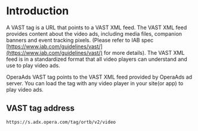 # Introduction

A VAST tag is a URL that points to a VAST XML feed. The VAST XML feed provides content about the video ads, including media files, companion banners and event tracking pixels. (Please refer to IAB spec [https://www.iab.com/guidelines/vast/](https://www.iab.com/guidelines/vast/) for more details). The VAST XML feed is in a standardized format that all video players can understand and use to play video ads.

OperaAds VAST tag points to the VAST XML feed provided by OperaAds ad server. You can load the tag with any video player in your site(or app) to play video ads.

## VAST tag address

``` wiki
https://s.adx.opera.com/tag/ortb/v2/video
```
